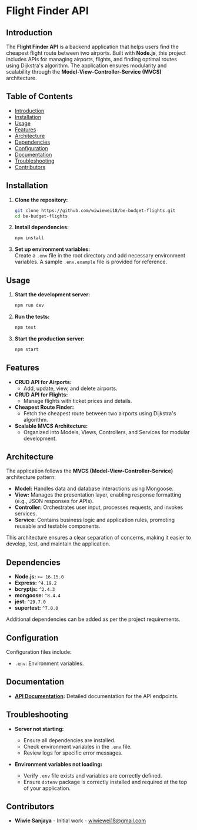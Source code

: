 # Flight Finder API

## Introduction

The **Flight Finder API** is a backend application that helps users find the cheapest flight route between two airports. Built with **Node.js**, this project includes APIs for managing airports, flights, and finding optimal routes using Dijkstra's algorithm. The application ensures modularity and scalability through the **Model-View-Controller-Service (MVCS)** architecture.

## Table of Contents

- [Introduction](#introduction)
- [Installation](#installation)
- [Usage](#usage)
- [Features](#features)
- [Architecture](#architecture)
- [Dependencies](#dependencies)
- [Configuration](#configuration)
- [Documentation](#documentation)
- [Troubleshooting](#troubleshooting)
- [Contributors](#contributors)

## Installation

1. **Clone the repository:**

   ```bash
   git clone https://github.com/wiwiewei18/be-budget-flights.git
   cd be-budget-flights
   ```

2. **Install dependencies:**

   ```bash
   npm install
   ```

3. **Set up environment variables:**  
   Create a `.env` file in the root directory and add necessary environment variables. A sample `.env.example` file is provided for reference.

## Usage

1. **Start the development server:**

   ```bash
   npm run dev
   ```

2. **Run the tests:**

   ```bash
   npm test
   ```

3. **Start the production server:**

   ```bash
   npm start
   ```

## Features

- **CRUD API for Airports:**
  - Add, update, view, and delete airports.
- **CRUD API for Flights:**
  - Manage flights with ticket prices and details.
- **Cheapest Route Finder:**
  - Fetch the cheapest route between two airports using Dijkstra's algorithm.
- **Scalable MVCS Architecture:**
  - Organized into Models, Views, Controllers, and Services for modular development.

## Architecture

The application follows the **MVCS (Model-View-Controller-Service)** architecture pattern:

- **Model:** Handles data and database interactions using Mongoose.
- **View:** Manages the presentation layer, enabling response formatting (e.g., JSON responses for APIs).
- **Controller:** Orchestrates user input, processes requests, and invokes services.
- **Service:** Contains business logic and application rules, promoting reusable and testable components.

This architecture ensures a clear separation of concerns, making it easier to develop, test, and maintain the application.

## Dependencies

- **Node.js:** `>= 16.15.0`
- **Express:** `^4.19.2`
- **bcryptjs:** `^2.4.3`
- **mongoose:** `^8.4.4`
- **jest:** `^29.7.0`
- **supertest:** `^7.0.0`

Additional dependencies can be added as per the project requirements.

## Configuration

Configuration files include:

- `.env`: Environment variables.

## Documentation

- **[API Documentation](https://documenter.getpostman.com/view/17226825/2sA3e4A92c):** Detailed documentation for the API endpoints.

## Troubleshooting

- **Server not starting:**

  - Ensure all dependencies are installed.
  - Check environment variables in the `.env` file.
  - Review logs for specific error messages.

- **Environment variables not loading:**
  - Verify `.env` file exists and variables are correctly defined.
  - Ensure `dotenv` package is correctly installed and required at the top of your application.

## Contributors

- **Wiwie Sanjaya** - Initial work - [wiwiewei18@gmail.com](mailto:wiwiewei18@gmail.com)
